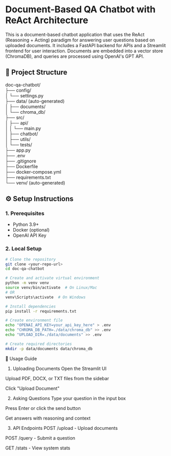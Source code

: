 # Document-Based QA Chatbot with ReAct Architecture

This is a document-based chatbot application that uses the ReAct (Reasoning + Acting) paradigm for answering user questions based on uploaded documents. It includes a FastAPI backend for APIs and a Streamlit frontend for user interaction. Documents are embedded into a vector store (ChromaDB), and queries are processed using OpenAI's GPT API.

## 📁 Project Structure

doc-qa-chatbot/  
├── config/  
│   └── settings.py  
├── data/ (auto-generated)  
│   ├── documents/  
│   └── chroma_db/  
├── src/  
│   ├── api/  
│   │   └── main.py  
│   ├── chatbot/  
│   ├── utils/  
│   └── tests/  
├── app.py  
├── .env  
├── .gitignore  
├── Dockerfile  
├── docker-compose.yml  
├── requirements.txt  
└── venv/ (auto-generated)

## ⚙️ Setup Instructions

### 1. Prerequisites
* Python 3.9+
* Docker (optional)
* OpenAI API Key

### 2. Local Setup

```bash
# Clone the repository
git clone <your-repo-url>
cd doc-qa-chatbot

# Create and activate virtual environment
python -m venv venv
source venv/bin/activate  # On Linux/Mac
# OR
venv\Scripts\activate  # On Windows

# Install dependencies
pip install -r requirements.txt

# Create environment file
echo "OPENAI_API_KEY=your_api_key_here" > .env
echo "CHROMA_DB_PATH=./data/chroma_db" >> .env
echo "UPLOAD_DIR=./data/documents" >> .env

# Create required directories
mkdir -p data/documents data/chroma_db

```
🧠 Usage Guide
1. Uploading Documents
Open the Streamlit UI

Upload PDF, DOCX, or TXT files from the sidebar

Click "Upload Document"

2. Asking Questions
Type your question in the input box

Press Enter or click the send button

Get answers with reasoning and context

3. API Endpoints
POST /upload - Upload documents

POST /query - Submit a question

GET /stats - View system stats

